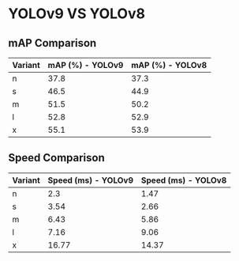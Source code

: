 ---
---
# YOLOv9 VS YOLOv8

## mAP Comparison

| Variant | mAP (%) - YOLOv9 | mAP (%) - YOLOv8 |
|---------|--------------------|--------------------|
| n | 37.8 | 37.3 |
| s | 46.5 | 44.9 |
| m | 51.5 | 50.2 |
| l | 52.8 | 52.9 |
| x | 55.1 | 53.9 |

## Speed Comparison

| Variant | Speed (ms) - YOLOv9 | Speed (ms) - YOLOv8 |
|---------|-----------------------|-----------------------|
| n | 2.3 | 1.47 |
| s | 3.54 | 2.66 |
| m | 6.43 | 5.86 |
| l | 7.16 | 9.06 |
| x | 16.77 | 14.37 |

